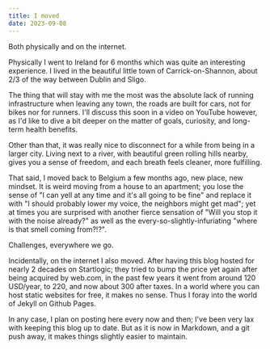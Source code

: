 ```yaml
---
title: I moved
date: 2023-09-08
---
```


Both physically and on the internet.

Physically I went to Ireland for 6 months which was quite an interesting experience. I lived in the beautiful little town of Carrick-on-Shannon, about 2/3 of the way between Dublin and Sligo.

The thing that will stay with me the most was the absolute lack of running infrastructure when leaving any town, the roads are built for cars, not for bikes nor for runners. I'll discuss this soon in a video on YouTube however, as I'd like to dive a bit deeper on the matter of goals, curiosity, and long-term health benefits.

Other than that, it was really nice to disconnect for a while from being in a larger city. Living next to a river, with beautiful
green rolling hills nearby, gives you a sense of freedom, and each breath feels cleaner, more fulfilling.

That said, I moved back to Belgium a few months ago, new place, new mindset. It is weird moving from a house to an apartment; you lose the sense of "I can yell at any time and it's all going to be fine" and replace it with "I should probably lower my voice, the neighbors might get mad"; yet at times you are surprised with another fierce sensation of "Will you stop it with the noise already?" as well as the every-so-slightly-infuriating "where is that smell coming from?!?".

Challenges, everywhere we go.

Incidentally, on the internet I also moved. After having this blog hosted for nearly 2 decades on Startlogic; they tried to bump the price yet again after being acquired by web.com, in the past few years it went from around 120 USD/year, to 220, and now about 300 after taxes. In a world where you can host static websites for free, it makes no sense. Thus I foray into the world of Jekyll on Github Pages.

In any case, I plan on posting here every now and then; I've been very lax with keeping this blog up to date. But as it is now in Markdown, and a git push away, it makes things slightly easier to maintain.
